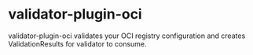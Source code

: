 # validator-plugin-oci
validator-plugin-oci validates your OCI registry configuration and creates ValidationResults for validator to consume.
